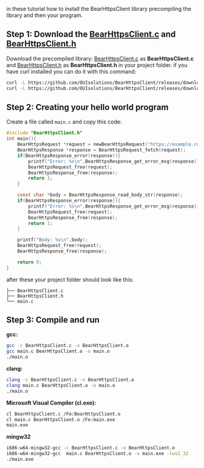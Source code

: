 
in these tutorial how to install the BearHttpsClient library precompiling the library and then your program.

## Step 1: Download the [BearHttpsClient.c](https://github.com/OUIsolutions/BearHttpsClient/releases/download/0.5.0/BearHttpsClient.c) and [BearHttpsClient.h](https://github.com/OUIsolutions/BearHttpsClient/releases/download/0.5.0/BearHttpsClient.h)
Download the precompiled library: [BearHttpsClient.c](https://github.com/OUIsolutions/BearHttpsClient/releases/download/0.5.0/BearHttpsClient.c) as **BearHttpsClient.c** and [BearHttpsClient.h](https://github.com/OUIsolutions/BearHttpsClient/releases/download/0.5.0/BearHttpsClient.h) as **BearHttpsClient.h** in your project folder.
if you have curl installed you can do it with this command:
```bash
curl -L https://github.com/OUIsolutions/BearHttpsClient/releases/download/0.5.0/BearHttpsClient.c -o BearHttpsClient.c
curl -L https://github.com/OUIsolutions/BearHttpsClient/releases/download/0.5.0/BearHttpsClient.h -o BearHttpsClient.h
```

## Step 2: Creating your hello world program
Create a file called `main.c` and copy this code:
```c
#include "BearHttpsClient.h"
int main(){
    BearHttpsRequest *request = newBearHttpsRequest("https://example.com");   
    BearHttpsResponse *response = BearHttpsRequest_fetch(request);
    if(BearHttpsResponse_error(response)){
        printf("Error: %s\n",BearHttpsResponse_get_error_msg(response));
        BearHttpsRequest_free(request);
        BearHttpsResponse_free(response);
        return 1;
    }

    const char *body = BearHttpsResponse_read_body_str(response);
    if(BearHttpsResponse_error(response)){
        printf("Error: %s\n",BearHttpsResponse_get_error_msg(response));
        BearHttpsRequest_free(request);
        BearHttpsResponse_free(response); 
        return 1;
    }

    printf("Body: %s\n",body);
    BearHttpsRequest_free(request);
    BearHttpsResponse_free(response);

    return 0;
}
```
after these your project folder should look like this:
```
├── BearHttpsClient.c
├── BearHttpsClient.h
└── main.c
```
## Step 3: Compile and run
**gcc:**
```bash     
gcc -c BearHttpsClient.c -o BearHttpsClient.o 
gcc main.c BearHttpsClient.o -o main.o
./main.o
```
**clang:**
```bash
clang -c BearHttpsClient.c -o BearHttpsClient.o
clang main.c BearHttpsClient.o -o main.o
./main.o
```
**Microsoft Visual Compiler (cl.exe):**
```bash
cl BearHttpsClient.c /Fe:BearHttpsClient.o
cl main.c BearHttpsClient.o /Fe:main.exe
main.exe
```
**mingw32**
```bash
i686-w64-mingw32-gcc -c BearHttpsClient.c -o BearHttpsClient.o
i686-w64-mingw32-gcc  main.c BearHttpsClient.o -o main.exe -lws2_32
./main.exe
```

